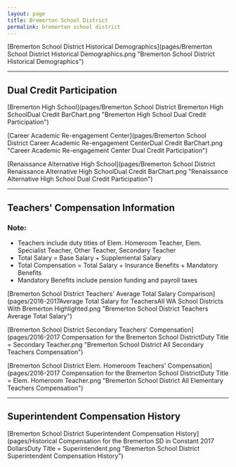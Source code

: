 ```yaml
---
layout: page
title: Bremerton School District
permalink: bremerton school district
---
```



[Bremerton School District Historical Demographics](pages/Bremerton School District Historical Demographics.png "Bremerton School District Historical Demographics")

___

## Dual Credit Participation

[Bremerton High School](pages/Bremerton School District Bremerton High SchoolDual Credit BarChart.png "Bremerton High School Dual Credit Participation")

[Career   Academic Re-engagement Center](pages/Bremerton School District Career   Academic Re-engagement CenterDual Credit BarChart.png "Career   Academic Re-engagement Center Dual Credit Participation")

[Renaissance Alternative High School](pages/Bremerton School District Renaissance Alternative High SchoolDual Credit BarChart.png "Renaissance Alternative High School Dual Credit Participation")


___

## Teachers' Compensation Information
### Note:
- Teachers include duty titles of Elem. Homeroom Teacher, Elem. Specialist Teacher, Other Teacher, Secondary Teacher
- Total Salary = Base Salary + Supplemental Salary
- Total Compensation = Total Salary + Insurance Benefits + Mandatory Benefits
- Mandatory Benefits include pension funding and payroll taxes

[Bremerton School District Teachers' Average Total Salary Comparison](pages/2016-2017Average Total Salary for TeachersAll WA School Districts With Bremerton Highlighted.png "Bremerton School District Teachers Average Total Salary")

[Bremerton School District Secondary Teachers' Compensation](pages/2016-2017 Compensation for the Bremerton School DistrictDuty Title = Secondary Teacher.png "Bremerton School District All Secondary Teachers Compensation")

[Bremerton School District Elem. Homeroom Teachers' Compensation](pages/2016-2017 Compensation for the Bremerton School DistrictDuty Title = Elem. Homeroom Teacher.png "Bremerton School District All Elementary Teachers Compensation")


___

## Superintendent Compensation History

[Bremerton School District Superintendent Compensation History](pages/Historical Compensation for the Bremerton SD in Constant 2017 DollarsDuty Title = Superintendent.png "Bremerton School District Superintendent Compensation History")

